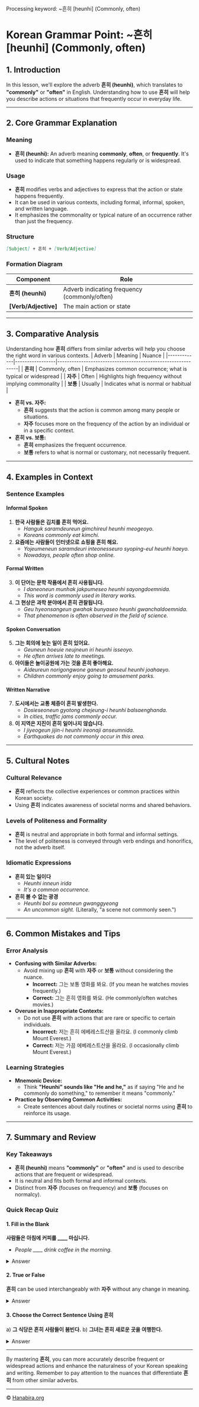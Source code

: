 Processing keyword: ~흔히 [heunhi] (Commonly, often)
# Korean Grammar Point: ~흔히 [heunhi] (Commonly, often)

## 1. Introduction
In this lesson, we'll explore the adverb **흔히 (heunhi)**, which translates to **"commonly"** or **"often"** in English. Understanding how to use **흔히** will help you describe actions or situations that frequently occur in everyday life.

---
## 2. Core Grammar Explanation
### Meaning
- **흔히 (heunhi):** An adverb meaning **commonly**, **often**, or **frequently**. It's used to indicate that something happens regularly or is widespread.
### Usage
- **흔히** modifies verbs and adjectives to express that the action or state happens frequently.
- It can be used in various contexts, including formal, informal, spoken, and written language.
- It emphasizes the commonality or typical nature of an occurrence rather than just the frequency.
### Structure
```markdown
[Subject] + 흔히 + [Verb/Adjective]
```
### Formation Diagram
| Component        | Role                                      |
|------------------|-------------------------------------------|
| **흔히 (heunhi)** | Adverb indicating frequency (commonly/often) |
| **[Verb/Adjective]** | The main action or state                   |
---
## 3. Comparative Analysis
Understanding how **흔히** differs from similar adverbs will help you choose the right word in various contexts.
| Adverb      | Meaning         | Nuance                                                      |
|-------------|-----------------|-------------------------------------------------------------|
| **흔히**      | Commonly, often | Emphasizes common occurrence; what is typical or widespread |
| **자주**      | Often           | Highlights high frequency without implying commonality      |
| **보통**      | Usually         | Indicates what is normal or habitual                        |
- **흔히 vs. 자주:**
  - **흔히** suggests that the action is common among many people or situations.
  - **자주** focuses more on the frequency of the action by an individual or in a specific context.
- **흔히 vs. 보통:**
  - **흔히** emphasizes the frequent occurrence.
  - **보통** refers to what is normal or customary, not necessarily frequent.
---
## 4. Examples in Context
### Sentence Examples
#### Informal Spoken
1. **한국 사람들은 김치를 흔히 먹어요.**
   - *Hanguk saramdeureun gimchireul heunhi meogeoyo.*
   - *Koreans commonly eat kimchi.*
2. **요즘에는 사람들이 인터넷으로 쇼핑을 흔히 해요.**
   - *Yojeumeneun saramdeuri inteonesseuro syoping-eul heunhi haeyo.*
   - *Nowadays, people often shop online.*
#### Formal Written
3. **이 단어는 문학 작품에서 흔히 사용됩니다.**
   - *I daneoneun munhak jakpumeseo heunhi sayongdoemnida.*
   - *This word is commonly used in literary works.*
4. **그 현상은 과학 분야에서 흔히 관찰됩니다.**
   - *Geu hyeonsangeun gwahak bunyaseo heunhi gwanchaldoemnida.*
   - *That phenomenon is often observed in the field of science.*
#### Spoken Conversation
5. **그는 회의에 늦는 일이 흔히 있어요.**
   - *Geuneun hoeuie neujneun iri heunhi isseoyo.*
   - *He often arrives late to meetings.*
6. **아이들은 놀이공원에 가는 것을 흔히 좋아해요.**
   - *Aideureun norigongwone ganeun geoseul heunhi joahaeyo.*
   - *Children commonly enjoy going to amusement parks.*
#### Written Narrative
7. **도시에서는 교통 체증이 흔히 발생한다.**
   - *Dosieseoneun gyotong chejeung-i heunhi balsaenghanda.*
   - *In cities, traffic jams commonly occur.*
8. **이 지역은 지진이 흔히 일어나지 않습니다.**
   - *I jiyeogeun jijin-i heunhi ireonaji anseumnida.*
   - *Earthquakes do not commonly occur in this area.*
---
## 5. Cultural Notes
### Cultural Relevance
- **흔히** reflects the collective experiences or common practices within Korean society.
- Using **흔히** indicates awareness of societal norms and shared behaviors.
### Levels of Politeness and Formality
- **흔히** is neutral and appropriate in both formal and informal settings.
- The level of politeness is conveyed through verb endings and honorifics, not the adverb itself.
### Idiomatic Expressions
- **흔히 있는 일이다**
  - *Heunhi inneun irida*
  - *It's a common occurrence.*
- **흔히 볼 수 없는 광경**
  - *Heunhi bol su eomneun gwanggyeong*
  - *An uncommon sight.* (Literally, "a scene not commonly seen.")
---
## 6. Common Mistakes and Tips
### Error Analysis
- **Confusing with Similar Adverbs:**
  - Avoid mixing up **흔히** with **자주** or **보통** without considering the nuance.
    - **Incorrect:** 그는 보통 영화를 봐요. (If you mean he watches movies frequently.)
    - **Correct:** 그는 흔히 영화를 봐요. (He commonly/often watches movies.)
- **Overuse in Inappropriate Contexts:**
  - Do not use **흔히** with actions that are rare or specific to certain individuals.
    - **Incorrect:** 저는 흔히 에베레스트산을 올라요. (I commonly climb Mount Everest.)
    - **Correct:** 저는 가끔 에베레스트산을 올라요. (I occasionally climb Mount Everest.)
### Learning Strategies
- **Mnemonic Device:**
  - Think **"Heunhi" sounds like "He and he,"** as if saying "He and he commonly do something," to remember it means "commonly."
- **Practice by Observing Common Activities:**
  - Create sentences about daily routines or societal norms using **흔히** to reinforce its usage.
---
## 7. Summary and Review
### Key Takeaways
- **흔히 (heunhi)** means **"commonly"** or **"often"** and is used to describe actions that are frequent or widespread.
- It is neutral and fits both formal and informal contexts.
- Distinct from **자주** (focuses on frequency) and **보통** (focuses on normalcy).
### Quick Recap Quiz

#### 1. Fill in the Blank
**사람들은 아침에 커피를 ____ 마십니다.**
- *People ____ drink coffee in the morning.*
<details>
<summary>Answer</summary>
흔히 (heunhi)
**사람들은 아침에 커피를 **흔히** 마십니다.**
*People commonly drink coffee in the morning.*
</details>

#### 2. True or False
**흔히** can be used interchangeably with **자주** without any change in meaning.
<details>
<summary>Answer</summary>
False.
While both can mean "often," **흔히** emphasizes commonality or typical occurrences, whereas **자주** emphasizes frequency without implying that the action is typical among many people.
</details>

#### 3. Choose the Correct Sentence Using **흔히**
a) **그 식당은 흔히 사람들이 붐빈다.**
b) **그녀는 흔히 새로운 곳을 여행한다.**
<details>
<summary>Answer</summary>
Both sentences are correct.
- a) The restaurant is commonly crowded with people.
- b) She often travels to new places.
However, sentence a) better reflects commonality among people, aligning closely with the typical use of **흔히**.
</details>

---
By mastering **흔히**, you can more accurately describe frequent or widespread actions and enhance the naturalness of your Korean speaking and writing. Remember to pay attention to the nuances that differentiate **흔히** from other similar adverbs.

---
© [Hanabira.org](https://hanabira.org)
